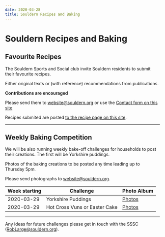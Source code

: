 ```yaml
---
date: 2020-03-28
title: Souldern Recipes and Baking
---
```


# Souldern Recipes and Baking


## Favourite  Recipes

The Souldern Sports and Social club invite Souldern residents to
submit their favourite  recipes.

Either original texts or (with
reference) recommendations from publications.

**Contributions are encouraged**

Please send them to
  [website@souldern.org](mailto:website@souldern.org)
  or use the
  [Contact form on this site](/home/contact-website)

Recipes submited are posted [to the recipe page on this site](/home/recipes).

---

## Weekly Baking Competition

We will be also running weekly bake-off challenges for households to post their creations. The first will be Yorkshire puddings.

Photos of the baking creations to be posted any time leading up to Thursday 5pm.

Please send photographs to
  [website@souldern.org](mailto:website@souldern.org).



| Week starting | Challenge | Photo Album |
| ----- | ----- | ----- |
| 2020-03-29 | Yorkshire Puddings | [Photos](https://photos.google.com/share/AF1QipNe_Mm3jL8bhhaZUijlRq2uhTyHL5Xq91VPJvMTqp5LKfk_b0l5-17qRWfVNQ7Kig?key=U0NBSlRJd0ZPYlJnbEp1aTQxTXk3ZUp4eDZ0dGZn) |
| 2020-03-29 | Hot Cross Vuns or Easter Cake | [Photos](https://www.souldern.org/home/announcements/covid-19#baking) |

---

Any ideas for future challenges please get in touch with the SSSC ([RobLarge@souldern.org](mailto:RobLarge@souldern.org)).

